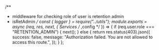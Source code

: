 /**
 * middleware for checking role of user is retention admin
 * isRetAdmin
 */
const { logger } = require("../utils");
module.exports = async (req, res, next, { Services /* ,config */ }) => {
	if (req.user.role === "RETENTION_ADMIN") {
		next();
	} else {
		return res.status(403).json({
			success: false,
			message: "Authorization failed. You are not allowed to access this route.",
		});
	}
};

